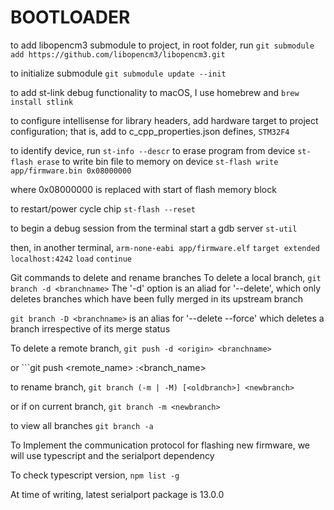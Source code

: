# BOOTLOADER

to add libopencm3 submodule to project, in root folder, run
```git submodule add https://github.com/libopencm3/libopencm3.git ```

to initialize submodule
```git submodule update --init```

to add st-link debug functionality to macOS, I use homebrew and
```brew install stlink```

to configure intellisense for library headers, add hardware target to project
configuration; that is, add to c_cpp_properties.json defines,
```STM32F4```

to identify device, run
```st-info --descr```
to erase program from device
```st-flash erase```
to write bin file to memory on device
```st-flash write app/firmware.bin 0x08000000```

where 0x08000000 is replaced with start of flash memory block

to restart/power cycle chip
```st-flash --reset```


to begin a debug session from the terminal
start a gdb server
```st-util```

then, in another terminal,
```arm-none-eabi app/firmware.elf```
```target extended localhost:4242```
```load```
```continue```

Git commands to delete and rename branches
To delete a local branch,
```git branch -d <branchname>```
The '-d' option is an aliad for '--delete', which only deletes branches which have been fully merged in its upstream branch

```git branch -D <branchname>```
is an alias for '--delete --force' which deletes a branch irrespective of its merge status

To delete a remote branch,
```git push -d <origin> <branchname>```

or ```git push <remote_name> :<branch_name>

to rename branch,
```git branch (-m | -M) [<oldbranch>] <newbranch>```

or if on current branch, 
```git branch -m <newbranch>```

to view all branches
```git branch -a```

To Implement the communication protocol for flashing new firmware, we will use typescript and the serialport dependency

To check typescript version,
```npm list -g```

At time of writing, latest serialport package is 13.0.0

